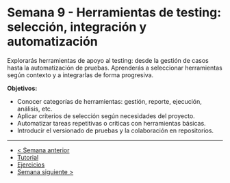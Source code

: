 # Semana 9 - Herramientas de testing: selección, integración y automatización

Explorarás herramientas de apoyo al testing: desde la gestión de casos hasta la automatización de pruebas. Aprenderás a seleccionar herramientas según contexto y a integrarlas de forma progresiva.

**Objetivos:**

- Conocer categorías de herramientas: gestión, reporte, ejecución, análisis, etc.
- Aplicar criterios de selección según necesidades del proyecto.
- Automatizar tareas repetitivas o críticas con herramientas básicas.
- Introducir el versionado de pruebas y la colaboración en repositorios.

---

- [< Semana anterior](../semana08/readme.md)
- [Tutorial](./tutorial.md)
- [Ejercicios](./ejercicios.md)
- [Semana siguiente >](../semana10/readme.md)
